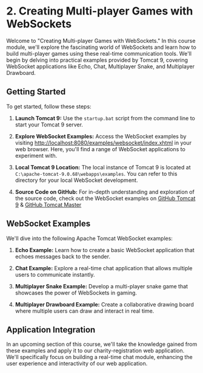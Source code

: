 # 2. Creating Multi-player Games with WebSockets

Welcome to "Creating Multi-player Games with WebSockets." In this course module, we'll explore the fascinating world of WebSockets and learn how to build multi-player games using these real-time communication tools. We'll begin by delving into practical examples provided by Tomcat 9, covering WebSocket applications like Echo, Chat, Multiplayer Snake, and Multiplayer Drawboard.

## Getting Started

To get started, follow these steps:

1. **Launch Tomcat 9:** Use the `startup.bat` script from the command line to start your Tomcat 9 server.

2. **Explore WebSocket Examples:** Access the WebSocket examples by visiting [http://localhost:8080/examples/websocket/index.xhtml](http://localhost:8080/examples/websocket/index.xhtml) in your web browser. Here, you'll find a range of WebSocket applications to experiment with.

3. **Local Tomcat 9 Location:** The local instance of Tomcat 9 is located at `C:\apache-tomcat-9.0.68\webapps\examples`. You can refer to this directory for your local WebSocket development.

4. **Source Code on GitHub:** For in-depth understanding and exploration of the source code, check out the WebSocket examples on
 [GitHub Tomcat 9](https://github.com/apache/tomcat/tree/9.0.x/webapps/examples) & 
 [GitHub Tomcat Master](https://github.com/BitMindLab/tomcat-example/tree/master)
 
## WebSocket Examples

We'll dive into the following Apache Tomcat WebSocket examples:

1. **Echo Example:** Learn how to create a basic WebSocket application that echoes messages back to the sender.

2. **Chat Example:** Explore a real-time chat application that allows multiple users to communicate instantly.

3. **Multiplayer Snake Example:** Develop a multi-player snake game that showcases the power of WebSockets in gaming.

4. **Multiplayer Drawboard Example:** Create a collaborative drawing board where multiple users can draw and interact in real time.

## Application Integration

In an upcoming section of this course, we'll take the knowledge gained from these examples and apply it to our charity-registration web application. We'll specifically focus on building a real-time chat module, enhancing the user experience and interactivity of our web application.

